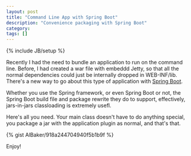 ```yaml
---
layout: post
title: "Command Line App with Spring Boot"
description: "Convenience packaging with Spring Boot"
category:
tags: []
---
```

{% include JB/setup %}

Recently I had the need to bundle an application to run on the command line.  Before, I had created a war file with embeddd Jetty, so that all the normal dependencies could just be internally dropped in WEB-INF/lib.  There's a new way to go about this type of application with [Spring Boot](http://projects.spring.io/spring-boot/).

Whether you use the Spring framework, or even Spring Boot or not, the Spring Boot build file and package rewrite they do to support, effectively, jars-in-jars classloading is extremely usefl.

Here's all you need.  Your main class doesn't have to do anything special, you package a jar with the application plugin as normal, and that's that.

{% gist AlBaker/918a244704940f5b1b9f %}


Enjoy!

